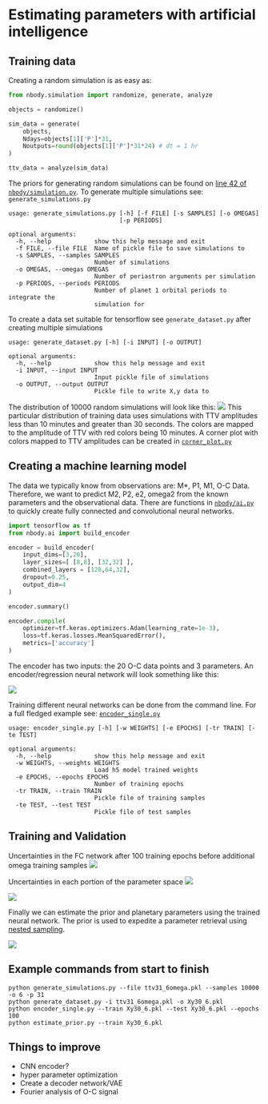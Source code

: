 # Estimating parameters with artificial intelligence 


## Training data
Creating a random simulation is as easy as:
```python
from nbody.simulation import randomize, generate, analyze

objects = randomize()

sim_data = generate(
    objects, 
    Ndays=objects[1]['P']*31, 
    Noutputs=round(objects[1]['P']*31*24) # dt = 1 hr
) 

ttv_data = analyze(sim_data)
```
The priors for generating random simulations can be found on [line 42 of `nbody/simulation.py`](). To generate multiple simulations see: `generate_simulations.py`

```
usage: generate_simulations.py [-h] [-f FILE] [-s SAMPLES] [-o OMEGAS]
                               [-p PERIODS]

optional arguments:
  -h, --help            show this help message and exit
  -f FILE, --file FILE  Name of pickle file to save simulations to
  -s SAMPLES, --samples SAMPLES
                        Number of simulations
  -o OMEGAS, --omegas OMEGAS
                        Number of periastron arguments per simulation
  -p PERIODS, --periods PERIODS
                        Number of planet 1 orbital periods to integrate the
                        simulation for
```
To create a data set suitable for tensorflow see `generate_dataset.py` after creating multiple simulations
```
usage: generate_dataset.py [-h] [-i INPUT] [-o OUTPUT]

optional arguments:
  -h, --help            show this help message and exit
  -i INPUT, --input INPUT
                        Input pickle file of simulations
  -o OUTPUT, --output OUTPUT
                        Pickle file to write X,y data to
```

The distribution of 10000 random simulations will look like this: 
![](simulation_train_distribution.png)
This particular distribution of training data uses simulations with TTV amplitudes less than 10 minutes and greater than 30 seconds. The colors are mapped to the amplitude of TTV with red colors being 10 minutes. A corner plot with colors mapped to TTV amplitudes can be created in [`corner_plot.py`]()

## Creating a machine learning model 
The data we typically know from observations are: M*, P1, M1, O-C Data. Therefore, we want to predict M2, P2, e2, omega2 from the known parameters and the observational data. There are functions in [`nbody/ai.py`]() to quickly create fully connected and convolutional neural networks. 

```python
import tensorflow as tf 
from nbody.ai import build_encoder

encoder = build_encoder(
    input_dims=[3,20], 
    layer_sizes=[ [8,8], [32,32] ],
    combined_layers = [128,64,32], 
    dropout=0.25,  
    output_dim=4
)

encoder.summary()

encoder.compile(
    optimizer=tf.keras.optimizers.Adam(learning_rate=1e-3), 
    loss=tf.keras.losses.MeanSquaredError(),
    metrics=['accuracy']
)
```

The encoder has two inputs: the 20 O-C data points and 3 parameters. An encoder/regression neural network will look something like this: 

![](encoder.png)

Training different neural networks can be done from the command line. For a full fledged example see: [`encoder_single.py`]()

```
usage: encoder_single.py [-h] [-w WEIGHTS] [-e EPOCHS] [-tr TRAIN] [-te TEST]

optional arguments:
  -h, --help            show this help message and exit
  -w WEIGHTS, --weights WEIGHTS
                        Load h5 model trained weights
  -e EPOCHS, --epochs EPOCHS
                        Number of training epochs
  -tr TRAIN, --train TRAIN
                        Pickle file of training samples
  -te TEST, --test TEST
                        Pickle file of test samples
```

## Training and Validation 
Uncertainties in the FC network after 100 training epochs before additional omega training samples
![](FC_hist.png)

Uncertainties in each portion of the parameter space 
![](FC_errors.png)

![](model_loss.png)

Finally we can estimate the prior and planetary parameters using the trained neural network. The prior is used to expedite a parameter retrieval using [nested sampling]().

![](NN_estimate.png)

## Example commands from start to finish
```
python generate_simulations.py --file ttv31_6omega.pkl --samples 10000 -o 6 -p 31
python generate_dataset.py -i ttv31_6omega.pkl -o Xy30_6.pkl
python encoder_single.py --train Xy30_6.pkl --test Xy30_6.pkl --epochs 100
python estimate_prior.py --train Xy30_6.pkl
```

## Things to improve
- CNN encoder?
- hyper parameter optimization
- Create a decoder network/VAE
- Fourier analysis of O-C signal 